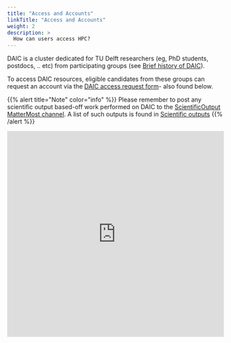 ```yaml
---
title: "Access and Accounts"
linkTitle: "Access and Accounts"
weight: 2
description: >
  How can users access HPC?
---
```




DAIC is a cluster dedicated for TU Delft researchers (eg, PhD students, postdocs, .. etc) from participating groups (see [Brief history of DAIC](../#brief-history-of-daic)). 

To access DAIC resources, eligible candidates from these groups can request an account via the [DAIC access request form](https://forms.office.com/e/tSAckyHevL)- also found below.

{{% alert title="Note" color="info" %}}
Please remember to post any scientific output based-off work performed on DAIC to the [ScientificOutput MatterMost channel](https://mattermost.tudelft.nl/daic/channels/scientificoutput). 
A list of such outputs is found in [Scientific outputs](../scientific_outputs)
{{% /alert %}}


<iframe width="640px" height="480px" src="https://forms.office.com/e/tSAckyHevL?embed=true" frameborder="0" marginwidth="0" marginheight="0" style="border: none; max-width:100%; max-height:100vh" allowfullscreen webkitallowfullscreen mozallowfullscreen msallowfullscreen> </iframe>





